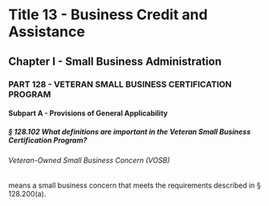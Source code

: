 
# Title 13 - Business Credit and Assistance
## Chapter I - Small Business Administration
### PART 128 - VETERAN SMALL BUSINESS CERTIFICATION PROGRAM
#### Subpart A - Provisions of General Applicability
##### § 128.102 What definitions are important in the Veteran Small Business Certification Program?
###### Veteran-Owned Small Business Concern (VOSB)

means a small business concern that meets the requirements described in § 128.200(a).
